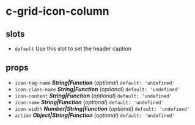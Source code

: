 # c-grid-icon-column 


## slots 
- `default` Use this slot to set the header caption 

## props 
- `icon-tag-name` ***String|Function*** (*optional*) `default: 'undefined'` 
- `icon-class-name` ***String|Function*** (*optional*) `default: 'undefined'` 
- `icon-content` ***String|Function*** (*optional*) `default: 'undefined'` 
- `icon-name` ***String|Function*** (*optional*) `default: 'undefined'` 
- `icon-width` ***Number|String|Function*** (*optional*) `default: 'undefined'` 
- `action` ***Object|String|Function*** (*optional*) `default: 'undefined'` 




